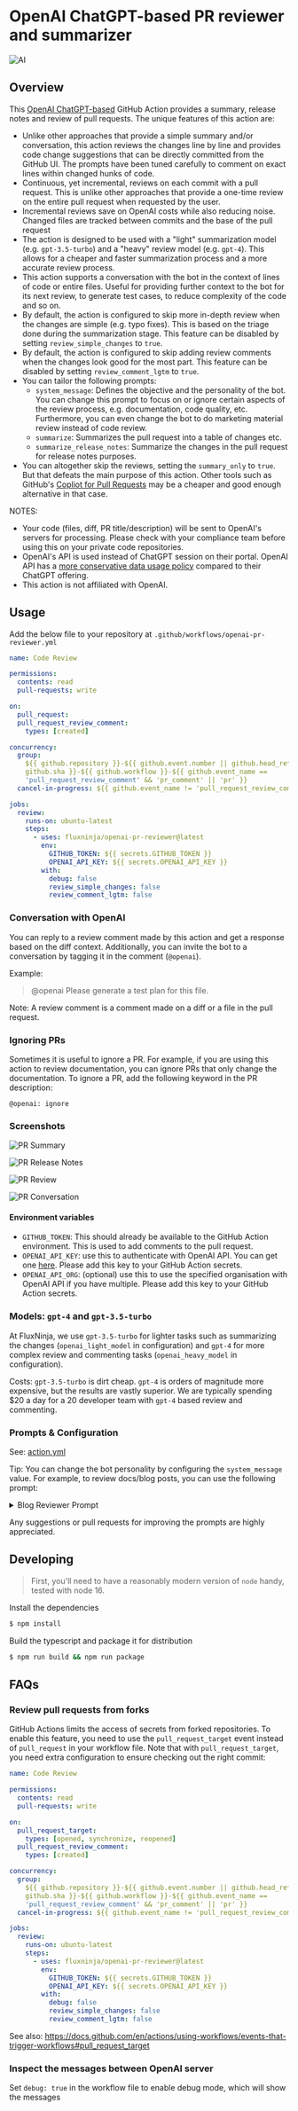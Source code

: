 # OpenAI ChatGPT-based PR reviewer and summarizer

![AI](./docs/images/ai.png)

## Overview

This [OpenAI ChatGPT-based](https://platform.openai.com/docs/guides/chat) GitHub
Action provides a summary, release notes and review of pull requests. The unique
features of this action are:

- Unlike other approaches that provide a simple summary and/or conversation,
  this action reviews the changes line by line and provides code change
  suggestions that can be directly committed from the GitHub UI. The prompts
  have been tuned carefully to comment on exact lines within changed hunks of
  code.
- Continuous, yet incremental, reviews on each commit with a pull request. This
  is unlike other approaches that provide a one-time review on the entire pull
  request when requested by the user.
- Incremental reviews save on OpenAI costs while also reducing noise. Changed
  files are tracked between commits and the base of the pull request
- The action is designed to be used with a "light" summarization model (e.g.
  `gpt-3.5-turbo`) and a "heavy" review model (e.g. `gpt-4`). This allows for a
  cheaper and faster summarization process and a more accurate review process.
- This action supports a conversation with the bot in the context of lines of
  code or entire files. Useful for providing further context to the bot for its
  next review, to generate test cases, to reduce complexity of the code and so
  on.
- By default, the action is configured to skip more in-depth review when the
  changes are simple (e.g. typo fixes). This is based on the triage done during
  the summarization stage. This feature can be disabled by setting
  `review_simple_changes` to `true`.
- By default, the action is configured to skip adding review comments when the
  changes look good for the most part. This feature can be disabled by setting
  `review_comment_lgtm` to `true`.
- You can tailor the following prompts:
  - `system_message`: Defines the objective and the personality of the bot. You
    can change this prompt to focus on or ignore certain aspects of the review
    process, e.g. documentation, code quality, etc. Furthermore, you can even
    change the bot to do marketing material review instead of code review.
  - `summarize`: Summarizes the pull request into a table of changes etc.
  - `summarize_release_notes`: Summarize the changes in the pull request for
    release notes purposes.
- You can altogether skip the reviews, setting the `summary_only` to `true`. But
  that defeats the main purpose of this action. Other tools such as GitHub's
  [Copliot for Pull Requests](https://githubnext.com/projects/copilot-for-pull-requests)
  may be a cheaper and good enough alternative in that case.

NOTES:

- Your code (files, diff, PR title/description) will be sent to OpenAI's servers
  for processing. Please check with your compliance team before using this on
  your private code repositories.
- OpenAI's API is used instead of ChatGPT session on their portal. OpenAI API
  has a
  [more conservative data usage policy](https://openai.com/policies/api-data-usage-policies)
  compared to their ChatGPT offering.
- This action is not affiliated with OpenAI.

## Usage

Add the below file to your repository at
`.github/workflows/openai-pr-reviewer.yml`

```yaml
name: Code Review

permissions:
  contents: read
  pull-requests: write

on:
  pull_request:
  pull_request_review_comment:
    types: [created]

concurrency:
  group:
    ${{ github.repository }}-${{ github.event.number || github.head_ref ||
    github.sha }}-${{ github.workflow }}-${{ github.event_name ==
    'pull_request_review_comment' && 'pr_comment' || 'pr' }}
  cancel-in-progress: ${{ github.event_name != 'pull_request_review_comment' }}

jobs:
  review:
    runs-on: ubuntu-latest
    steps:
      - uses: fluxninja/openai-pr-reviewer@latest
        env:
          GITHUB_TOKEN: ${{ secrets.GITHUB_TOKEN }}
          OPENAI_API_KEY: ${{ secrets.OPENAI_API_KEY }}
        with:
          debug: false
          review_simple_changes: false
          review_comment_lgtm: false
```

### Conversation with OpenAI

You can reply to a review comment made by this action and get a response based
on the diff context. Additionally, you can invite the bot to a conversation by
tagging it in the comment (`@openai`).

Example:

> @openai Please generate a test plan for this file.

Note: A review comment is a comment made on a diff or a file in the pull
request.

### Ignoring PRs

Sometimes it is useful to ignore a PR. For example, if you are using this action
to review documentation, you can ignore PRs that only change the documentation.
To ignore a PR, add the following keyword in the PR description:

```text
@openai: ignore
```

### Screenshots

![PR Summary](./docs/images/openai-pr-summary.png)

![PR Release Notes](./docs/images/openai-pr-release-notes.png)

![PR Review](./docs/images/openai-pr-review.png)

![PR Conversation](./docs/images/openai-review-conversation.png)

#### Environment variables

- `GITHUB_TOKEN`: This should already be available to the GitHub Action
  environment. This is used to add comments to the pull request.
- `OPENAI_API_KEY`: use this to authenticate with OpenAI API. You can get one
  [here](https://platform.openai.com/account/api-keys). Please add this key to
  your GitHub Action secrets.
- `OPENAI_API_ORG`: (optional) use this to use the specified organisation with
  OpenAI API if you have multiple. Please add this key to your GitHub Action
  secrets.

### Models: `gpt-4` and `gpt-3.5-turbo`

At FluxNinja, we use `gpt-3.5-turbo` for lighter tasks such as summarizing the
changes (`openai_light_model` in configuration) and `gpt-4` for more complex
review and commenting tasks (`openai_heavy_model` in configuration).

Costs: `gpt-3.5-turbo` is dirt cheap. `gpt-4` is orders of magnitude more
expensive, but the results are vastly superior. We are typically spending $20 a
day for a 20 developer team with `gpt-4` based review and commenting.

### Prompts & Configuration

See: [action.yml](./action.yml)

Tip: You can change the bot personality by configuring the `system_message`
value. For example, to review docs/blog posts, you can use the following prompt:

<details>
<summary>Blog Reviewer Prompt</summary>

```yaml
system_message: |
  You are `@openai` (aka `github-actions[bot]`), a language model
  trained by OpenAI. Your purpose is to act as a highly experienced
  DevRel (developer relations) professional with focus on cloud-native
  infrastructure.

  Company context -
  FluxNinja is a cloud-native intelligent load management platform.
  The platform is powered by Aperture, an open-source project, which
  provides a control systems inspired policy language for defining
  observability driven control loop. FluxNinja's load management,
  such as prioritized load shedding and load-based autoscaling,
  ensures system stability. FluxNinja ARC, the commercial solution,
  offers advanced analytics, intelligent alerting, and policy
  visualization.

  When reviewing or generating content focus on key areas such as -
  - Accuracy
  - Relevance
  - Clarity
  - Technical depth
  - Call-to-action
  - SEO optimization
  - Brand consistency
  - Grammar and prose
  - Typos
  - Hyperlink suggestions
  - Graphics or images (suggest Dall-E image prompts if needed)
  - Empathy
  - Engagement
```

</details>

Any suggestions or pull requests for improving the prompts are highly
appreciated.

## Developing

> First, you'll need to have a reasonably modern version of `node` handy, tested
> with node 16.

Install the dependencies

```bash
$ npm install
```

Build the typescript and package it for distribution

```bash
$ npm run build && npm run package
```

## FAQs

### Review pull requests from forks

GitHub Actions limits the access of secrets from forked repositories. To enable
this feature, you need to use the `pull_request_target` event instead of
`pull_request` in your workflow file. Note that with `pull_request_target`, you
need extra configuration to ensure checking out the right commit:

```yaml
name: Code Review

permissions:
  contents: read
  pull-requests: write

on:
  pull_request_target:
    types: [opened, synchronize, reopened]
  pull_request_review_comment:
    types: [created]

concurrency:
  group:
    ${{ github.repository }}-${{ github.event.number || github.head_ref ||
    github.sha }}-${{ github.workflow }}-${{ github.event_name ==
    'pull_request_review_comment' && 'pr_comment' || 'pr' }}
  cancel-in-progress: ${{ github.event_name != 'pull_request_review_comment' }}

jobs:
  review:
    runs-on: ubuntu-latest
    steps:
      - uses: fluxninja/openai-pr-reviewer@latest
        env:
          GITHUB_TOKEN: ${{ secrets.GITHUB_TOKEN }}
          OPENAI_API_KEY: ${{ secrets.OPENAI_API_KEY }}
        with:
          debug: false
          review_simple_changes: false
          review_comment_lgtm: false
```

See also:
https://docs.github.com/en/actions/using-workflows/events-that-trigger-workflows#pull_request_target

### Inspect the messages between OpenAI server

Set `debug: true` in the workflow file to enable debug mode, which will show the
messages
